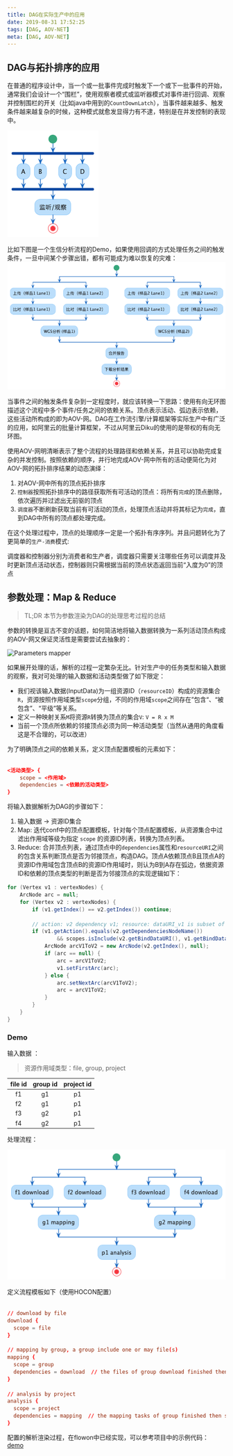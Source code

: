 ```yaml
---
title: DAG在实际生产中的应用
date: 2019-08-31 17:52:25
tags: [DAG, AOV-NET]
meta: [DAG, AOV-NET]
---
```


## DAG与拓扑排序的应用

在普通的程序设计中，当一个或一批事件完成时触发下一个或下一批事件的开始，通常我们会设计一个“围栏”，使用观察者模式或监听器模式对事件进行回调、观察并控制围栏的开关（比如java中用到的`CountDownLatch`），当事件越来越多、触发条件越来越复杂的时候，这种模式就愈发显得力有不逮，特别是在并发控制的表现中。

<!-- more -->

![监听-观察模型](https://raw.githubusercontent.com/raomuyang/flowon/master/doc/监听-观察模型.png)

比如下图是一个生信分析流程的Demo，如果使用回调的方式处理任务之间的触发条件，一旦中间某个步骤出错，都有可能成为难以恢复的灾难：
![生信分析中的分析流程Demo](https://raw.githubusercontent.com/raomuyang/flowon/master/doc/分析流程Demo.png)

当事件之间的触发条件复杂到一定程度时，就应该转换一下思路：使用有向无环图描述这个流程中多个事件/任务之间的依赖关系。顶点表示活动、弧边表示依赖，这些活动所构成的即为AOV-网。DAG在工作流引擎/计算框架等实际生产中有广泛的应用，如阿里云的批量计算框架，不过从阿里云Diku的使用的是带权的有向无环图。

使用AOV-网明清晰表示了整个流程的处理路径和依赖关系，并且可以协助完成复杂的并发控制。按照依赖的顺序，并行地完成AOV-网中所有的活动便简化为对AOV-网的拓扑排序结果的动态演绎：

1. 对AOV-网中所有的顶点拓扑排序
2. `控制器`按照拓扑排序中的路径获取所有可活动的顶点：将所有`完成`的顶点删除，依次遍历并过滤出无前驱的顶点
3. `调度器`不断刷新获取当前有可活动的顶点，处理顶点活动并将其标记为`完成`，直到DAG中所有的顶点都处理完成。

在这个处理过程中，顶点的处理顺序一定是一个拓扑有序序列。并且问题转化为了更简单的`生产-消费`模式:

  调度器和控制器分别为消费者和生产者，调度器只需要关注哪些任务可以调度并及时更新顶点活动状态，控制器则只需根据当前的顶点状态返回当前“入度为0”的顶点

## 参数处理：Map & Reduce

> TL;DR 本节为参数渲染为DAG的处理思考过程的总结

参数的转换是亘古不变的话题，如何简洁地将输入数据转换为一系列活动顶点构成的AOV-网又保证灵活性是需要尝试去抽象的：

![Parameters mapper](https://raw.githubusercontent.com/raomuyang/flowon/master/doc/Map和Reduce.png)

如果展开处理的话，解析的过程一定繁杂无比。针对生产中的任务类型和输入数据的观察，我对可处理的输入数据和活动类型做了如下限定：

* 我们视该输入数据(InputData)为一组资源ID（`resourceID`）构成的资源集合`R`，资源按照作用域类型`scope`分组，不同的作用域`scope`之间存在”包含“、“被包含”、“平级”等关系。
* 定义一种映射关系`M`将资源`R`转换为顶点的集合`V`: `V = R x M`
* 当前一个顶点所依赖的邻接顶点必须为同一种活动类型（当然从通用的角度看这是不合理的，可以改进）

为了明确顶点之间的依赖关系，定义顶点配置模板的元素如下：

```conf

<活动类型> {
    scope = <作用域>
    dependencies = <依赖的活动类型>
}
```

将输入数据解析为DAG的步骤如下：

1. 输入数据 -> 资源ID集合
2. Map: 迭代conf中的顶点配置模板，针对每个顶点配置模板，从资源集合中过滤出作用域等级为指定 `scope` 的资源ID列表，转换为顶点列表。
3. Reduce: 合并顶点列表，通过顶点中的`dependencies`属性和`resourceURI`之间的包含关系判断顶点是否为邻接顶点，构造DAG。顶点A依赖顶点B且顶点A的资源ID作用域包含顶点B的资源ID作用域时，则认为B到A存在弧边，依据资源ID和依赖的顶点类型的判断是否为邻接顶点的实现逻辑如下：

```java
for (Vertex v1 : vertexNodes) {
    ArcNode arc = null;
    for (Vertex v2 : vertexNodes) {
        if (v1.getIndex() == v2.getIndex()) continue;

        // action: v2 dependency v1; resource: dataURI_v1 is subset of dataURI_v2
        if (v1.getAction().equals(v2.getDependenciesNodeName())
                && scopes.isInclude(v2.getBindDataURI(), v1.getBindDataURI(), v2.getDependenciesNodeName())) {
            ArcNode arcV1ToV2 = new ArcNode(v2.getIndex(), null);
            if (arc == null) {
                arc = arcV1ToV2;
                v1.setFirstArc(arc);
            } else {
                arc.setNextArc(arcV1ToV2);
                arc = arcV1ToV2;
            }
        }
    }
}
```

### Demo

输入数据 ：

> 资源作用域类型：file, group, project

| file id | group id | project id |
|:--:|:--:|:--:|
| f1 | g1 | p1 |
| f2 | g1 | p1 |
| f3 | g2 | p1 |
| f4 | g2 | p1 |

处理流程：

![下载-分析](https://raw.githubusercontent.com/raomuyang/flowon/master/doc/下载-分析.png)

定义流程模板如下（使用HOCON配置）

```conf

// download by file
download {
  scope = file
}

// mapping by group, a group include one or may file(s)
mapping {
  scope = group
  dependencies = download  // the files of group download finished then start mapping task
}

// analysis by project
analysis {
  scope = project
  dependencies = mapping  // the mapping tasks of group finished then start the analysis task of project
}

```

配置的解析渲染过程，在flowon中已经实现，可以参考项目中的示例代码： [demo](https://raw.githubusercontent.com/raomuyang/flowon/master/src/demo)

